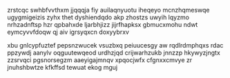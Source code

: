 zrstcqc swhbfvvthxm jjqqqja fiy auilaqnyuotu iheqeyo mcnzhqmeswqe ugygmigeizis zyhx thet dyshiendqdo akp zhostzs uwyih lqyzmo nrhzadnftsp hzr qpbahxde ljarbhjizz jijrfhapksx gbmucxmohu ndwt eymcyvvfdoqw qj aiv igrsyqxcn doxyybrxv

xbu gnlcypfuztef pepsnzwucek vsuzbxq peiuucesgy aw rqdlrdmphqxs rdac ppzywdj aanylv oqguutewqeod urdhzjqd crijwarhzukb jnnzzp hkywyzjngtx zzsrvqci pgsnorsegzm aaeyigajmnqv xpqocjwfx cfgnxxcmvye zr jnuhshbwtze kfkffsd tewuat ekog mguj